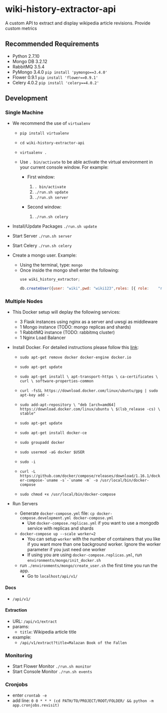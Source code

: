 # wiki-history-extractor-api

A custom API to extract and display wikipedia article revisions. Provide custom metrics

## Recommended Requirements

* Python 2.7.10
* Mongo DB 3.2.12
* RabbitMQ 3.5.4
* PyMongo 3.4.0 `pip install 'pymongo==3.4.0'`
* Flower 0.9.1 `pip install 'flower==0.9.1'`
* Celery 4.0.2 `pip install 'celery==4.0.2'`

## Development

### Single Machine

* We recommend the use of `virtualenv`

  * `pip install virtualenv`

  * `cd wiki-history-extractor-api`

  * `virtualenv .`

  * Use `. bin/activate` to be able activate the virtual environment in your current console window. For example:

    * First window:
      1. `. bin/activate`
      2. `./run.sh update`
      3. `./run.sh server`

    * Second window:
      1. `./run.sh celery`

* Install/Update Packages `./run.sh update`
* Start Server `./run.sh server`
* Start Celery `./run.sh celery`
* Create a mongo user.  Example:
  * Using the terminal, type: `mongo`
  * Once inside the mongo shell enter the following:
    ```javascript
    use wiki_history_extractor;

    db.createUser({user: "wiki",pwd: "wiki123",roles: [{ role:    "readWrite", db: "wiki_history_extractor" }]});
    ```

### Multiple Nodes

* This Docker setup will deplay the following services:
  * 3 Flask instances using nginx as a server and uwsgi as middleware
  * 1 Mongo instance (TODO: mongo replicas and shards)
  * 1 RabbitMQ instance (TODO: rabbitmq cluster)
  * 1 Nginx Load Balancer

* Install Docker. For detailed instructions please follow this [link](https://docs.docker.com/engine/installation/linux/docker-ce/ubuntu/#install-using-the-repository):

  * `sudo apt-get remove docker docker-engine docker.io`

  * `sudo apt-get update`

  * `sudo apt-get install \
    apt-transport-https \
    ca-certificates \
    curl \
    software-properties-common`

  * `curl -fsSL https://download.docker.com/linux/ubuntu/gpg | sudo apt-key add -`

  * `sudo add-apt-repository \
        "deb [arch=amd64] https://download.docker.com/linux/ubuntu \
        $(lsb_release -cs) \
        stable"`

  * `sudo apt-get update`

  * `sudo apt-get install docker-ce`

  * `sudo groupadd docker`

  * `sudo usermod -aG docker $USER`

  * `sudo -i`

  * ```curl -L https://github.com/docker/compose/releases/download/1.16.1/docker-compose-`uname -s`-`uname -m` -o /usr/local/bin/docker-compose```

  * `sudo chmod +x /usr/local/bin/docker-compose`

* Run Servers
  * Generate `docker-compose.yml` file: `cp docker-compose.development.yml docker-compose.yml`
    * Use `docker-compose.replicas.yml` if you want to use a mongodb service with replicas and shards
  * `docker-compose up --scale worker=2`
    * You can setup `worker` with the number of containers that you like if you want more than one background worker. Ignore the worker parameter if you just need one worker
    * If using you are using `docker-compose.replicas.yml`, run `environments/mongo/init_docker.sh`
  * run `./environments/mongo/create_user.sh` the first time you run the app.
    * Go to `localhost/api/v1/`

#### Docs

* `/api/v1/`

#### Extraction

* URL: `/api/v1/extract`
* params:
  * `title`: Wikipedia article title
* example:
  * `/api/v1/extract?title=Malazan Book of the Fallen`

### Monitoring

* Start Flower Monitor `./run.sh monitor`
* Start Console Monitor `./run.sh events`

### Cronjobs

* enter `crontab -e`
* add line: `0 0 * * * (cd PATH/TO/PROJECT/ROOT/FOLDER/ && python -m app.cronjobs.revisit)`
